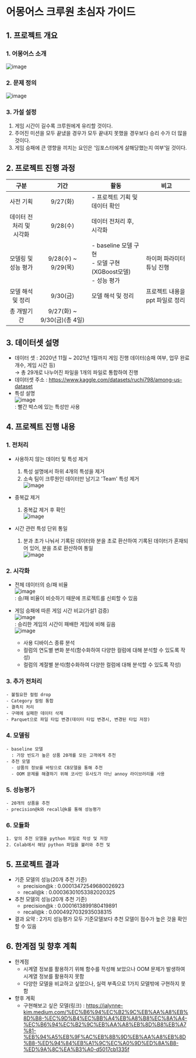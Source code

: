 # 어몽어스 크루원 초심자 가이드
## 1. 프로젝트 개요
  ### 1. 어몽어스 소개
  ![image](https://github.com/donghwi2022/ds-section2-project/assets/73475048/c2452be7-4ee2-46b3-a537-72f660f56cdb)
  ### 2. 문제 정의
  ![image](https://github.com/donghwi2022/ds-section2-project/assets/73475048/aba04f65-5cc9-4273-8b5b-f56414b1410c)
  ### 3. 가설 설정
  1. 게임 시간이 길수록 크루원에게 유리할 것이다.
  2. 주어진 미션을 모두 끝냈을 경우가 모두 끝내지 못했을 경우보다 승리 수가 더 많을 것이다.
  3. 게임 승패에 큰 영향을 끼치는 요인은 ‘임포스터에게 살해당했는지 여부’일 것이다.

## 2. 프로젝트 진행 과정
  |구분|기간|활동|비고|
  |:---:|:---:|---|---|
  |사전 기획|9/27(화)|- 프로젝트 기획 및 데이터 확인||
  |데이터 전처리 및 <br> 시각화|9/28(수)|데이터 전처리 후, 시각화||
  |모델링 및 성능 평가|9/28(수) ~ 9/29(목)|- baseline 모델 구현 <br> - 모델 구현(XGBoost모델) <br> - 성능 평가|하이퍼 파라미터 튜닝 진행|
  |모델 해석 및 정리|9/30(금)|모델 해석 및 정리|프로젝트 내용을 ppt 파일로 정리|
  |총 개발기간|9/27(화) ~ 9/30(금)(총 4일)|||
  
## 3. 데이터셋 설명
  - 데이터 셋 : 2020년 11월 ~ 2021년 1월까지 게임 진행 데이터(승패 여부, 업무 완료 개수, 게임 시간 등) <br>
    → 총 29개로 나누어진 파일을 1개의 파일로 통합하여 진행 <br>
  - 데이터셋 주소 : https://www.kaggle.com/datasets/ruchi798/among-us-dataset
  - 특성 설명 <br>
    ![image](https://github.com/donghwi2022/ds-section2-project/assets/73475048/3a6d6fc6-00f3-4801-a6a9-2296d1621d5b) <br>
    : 빨간 박스에 있는 특성만 사용

## 4. 프로젝트 진행 내용
  ### 1. 전처리
  - 사용하지 않는 데이터 및 특성 제거
    1. 특성 설명에서 하위 4개의 특성을 제거 <br>
    2. 소속 팀이 크루원인 데이터만 남기고 'Team' 특성 제거 <br>
    ![image](https://github.com/donghwi2022/ds-section2-project/assets/73475048/7e5586df-6a69-494e-97f4-301155f95ed0)

  - 중복값 제거
    1. 중복값 제거 후 확인 <br>
    ![image](https://github.com/donghwi2022/ds-section2-project/assets/73475048/0f49c68f-25ce-440f-b9da-887f0b3ced45)

  - 시간 관련 특성 단위 통일
    1. 분과 초가 나눠서 기록된 데이터와 분을 초로 환산하여 기록된 데이터가 혼재되어 있어, 분을 초로 환산하여 통일 <br>
    ![image](https://github.com/donghwi2022/ds-section2-project/assets/73475048/5899fe18-b8b0-42d1-8561-391877863d75)

  ### 2. 시각화
  - 전체 데이터의 승/패 비율 <br>
  ![image](https://github.com/donghwi2022/ds-section2-project/assets/73475048/ed2cd776-e1f8-4a0e-880c-f5429904e84d) <br>
  : 승/패 비율이 비슷하기 때문에 프로젝트를 신뢰할 수 있음 <br>

  - 게임 승패에 따른 게임 시간 비교(가설1 검증) <br>
  ![image](https://github.com/donghwi2022/ds-section2-project/assets/73475048/ca8906c7-9c73-4436-936d-3e9551ba757a) <br>
  : 승리한 게임의 시간이 패배한 게임에 비해 길음 <br>
  ![image](https://github.com/donghwi2022/ds-section2-project/assets/73475048/5dd24a98-d6d5-45ae-921a-5bcf193fa556) <br>

    - 사용 디바이스 종류 분석
    - 컬럼의 연도별 변화 분석(함수화하여 다양한 컬럼에 대해 분석할 수 있도록 작성)
    - 컬럼의 계절별 분석(함수화하여 다양한 컬럼에 대해 분석할 수 있도록 작성)
  ### 3. 추가 전처리
    - 불필요한 컬럼 drop
    - Category 컬럼 통합
    - 결측치 처리
    - 구매에 실패한 데이터 삭제
    - Parquet으로 파일 타입 변경(데이터 타입 변경시, 변경된 타입 저장)
  ### 4. 모델링
    - baseline 모델
      : 가장 빈도가 높은 상품 20개를 모든 고객에게 추천
    - 추천 모델
      - 상품의 정보를 바탕으로 CB모델을 통해 추천
      - OOM 문제를 해결하기 위해 코사인 유사도가 아닌 annoy 라이브러리를 사용
  ### 5. 성능평가
    - 20개의 상품을 추천
    - precision@k와 recall@k를 통해 성능평가
  ### 6. 모듈화
    1. 앞의 추천 모델을 python 파일로 작성 및 저장
    2. Colab에서 해당 python 파일을 불러와 추천 및 
## 5. 프로젝트 결과
  - 기준 모델의 성능(20개 추천 기준)
    - precision@k : 0.00013472549680026923
    - recall@k : 0.00036301053382020325
  - 추천 모델의 성능(20개 추천 기준)
    - precision@k : 0.0001613899180419891
    - recall@k : 0.0004927032935038315
  - 결과 요약
    : 2가지 성능평가 모두 기준모델보다 추천 모델이 점수가 높은 것을 확인할 수 있음
## 6. 한계점 및 향후 계획
  - 한계점
    - 시계열 정보를 활용하기 위해 함수를 작성해 보았으나 OOM 문제가 발생하여 시계열 정보를 활용하지 못함
    - 다양한 모델을 비교하고 싶었으나, 실력 부족으로 1가지 모델밖에 구현하지 못함
  - 향후 계획
    - 구현해보고 싶은 모델(링크) : https://jalynne-kim.medium.com/%EC%B6%94%EC%B2%9C%EB%AA%A8%EB%8D%B8-%EC%9D%B4%EC%BB%A4%EB%A8%B8%EC%8A%A4-%EC%B6%94%EC%B2%9C%EB%AA%A8%EB%8D%B8%EB%A7%81-%EB%94%A5%EB%9F%AC%EB%8B%9D%EB%AA%A8%EB%8D%B8-%ED%94%84%EB%A1%9C%EC%A0%9D%ED%8A%B8-%ED%9A%8C%EA%B3%A0-d5017cb1335f
